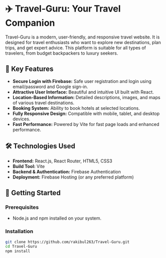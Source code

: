 # ✈️ Travel-Guru: Your Travel Companion

Travel-Guru is a modern, user-friendly, and responsive travel website. It is designed for travel enthusiasts who want to explore new destinations, plan trips, and get expert advice. This platform is suitable for all types of travelers, from budget backpackers to luxury seekers.

## 🌟 Key Features

- **Secure Login with Firebase:** Safe user registration and login using email/password and Google sign-in.
- **Attractive User Interface:** Beautiful and intuitive UI built with React.
- **Location-Based Information:** Detailed descriptions, images, and maps of various travel destinations.
- **Booking System:** Ability to book hotels at selected locations.
- **Fully Responsive Design:** Compatible with mobile, tablet, and desktop devices.
- **Fast Performance:** Powered by Vite for fast page loads and enhanced performance.

## 🛠️ Technologies Used

- **Frontend:** React.js, React Router, HTML5, CSS3
- **Build Tool:** Vite
- **Backend & Authentication:** Firebase Authentication
- **Deployment:** Firebase Hosting (or any preferred platform)

## 🚀 Getting Started

### Prerequisites

- Node.js and npm installed on your system.

### Installation

```bash
git clone https://github.com/rakibul263/Travel-Guru.git
cd Travel-Guru
npm install
